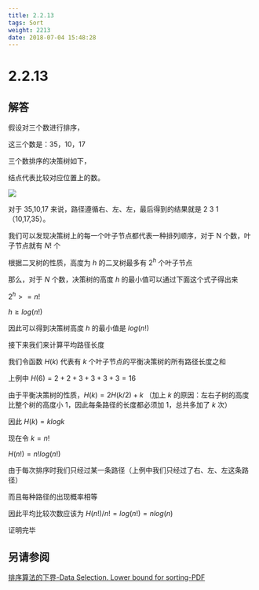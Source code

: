 ```yaml
---
title: 2.2.13
tags: Sort
weight: 2213
date: 2018-07-04 15:48:28
---
```


# 2.2.13


## 解答

假设对三个数进行排序，

这三个数是：35，10，17 

三个数排序的决策树如下，

结点代表比较对应位置上的数。

![](/resources/2-2-13/1.jpg)

对于 35,10,17 来说，路径遵循右、左、左，最后得到的结果就是 2 3 1（10,17,35）。

我们可以发现决策树上的每一个叶子节点都代表一种排列顺序，对于 N 个数，叶子节点就有 $N!$ 个

根据二叉树的性质，高度为 $h$ 的二叉树最多有 $2^h$ 个叶子节点

那么，对于 $N$ 个数，决策树的高度 $h$ 的最小值可以通过下面这个式子得出来

$2^h >= n!$

$h \ge log(n!)$

因此可以得到决策树高度 $h$ 的最小值是 $log(n!)$ 

接下来我们来计算平均路径长度

我们令函数 $H(k)$ 代表有 $k$ 个叶子节点的平衡决策树的所有路径长度之和

上例中 $H(6) = 2 + 2 + 3 + 3 + 3 + 3 = 16$

由于平衡决策树的性质，$H(k) = 2H(k / 2) + k$
（加上 $k$ 的原因：左右子树的高度比整个树的高度小 $1$，因此每条路径的长度都必须加 $1$，总共多加了 $k$ 次）

因此 $H(k) = klogk$

现在令 $k = n!$

$H(n!) = n!log(n!)$

由于每次排序时我们只经过某一条路径（上例中我们只经过了右、左、左这条路径）

而且每种路径的出现概率相等

因此平均比较次数应该为 $H(n!) / n! = log(n!) = nlog(n)$

证明完毕

## 另请参阅

[排序算法的下界-Data Selection. Lower bound for sorting-PDF](https://www.cs.auckland.ac.nz/courses/compsci220s1c/lectures/2016S1C/CS220-Lecture12.pdf)
